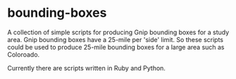 bounding-boxes
==============

A collection of simple scripts for producing Gnip bounding boxes for a study area.  Gnip bounding boxes have a 
25-mile per 'side' limit.  So these scripts could be used to produce 25-mile bounding boxes for a large area such
as Coloroado.

Currently there are scripts written in Ruby and Python.

